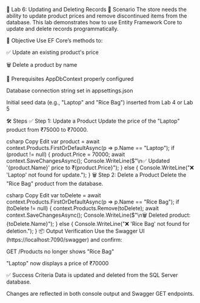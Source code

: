 ﻿🧪 Lab 6: Updating and Deleting Records
📘 Scenario
The store needs the ability to update product prices and remove discontinued items from the database. This lab demonstrates how to use Entity Framework Core to update and delete records programmatically.

🎯 Objective
Use EF Core’s methods to:

✅ Update an existing product's price

🗑️ Delete a product by name

🧱 Prerequisites
AppDbContext properly configured

Database connection string set in appsettings.json

Initial seed data (e.g., "Laptop" and "Rice Bag") inserted from Lab 4 or Lab 5

🛠️ Steps
✅ Step 1: Update a Product
Update the price of the "Laptop" product from ₹75000 to ₹70000.

csharp
Copy
Edit
var product = await context.Products.FirstOrDefaultAsync(p => p.Name == "Laptop");
if (product != null)
{
    product.Price = 70000;
    await context.SaveChangesAsync();
    Console.WriteLine($"\n✅ Updated '{product.Name}' price to ₹{product.Price}");
}
else
{
    Console.WriteLine("❌ 'Laptop' not found for update.");
}
🗑️ Step 2: Delete a Product
Delete the "Rice Bag" product from the database.

csharp
Copy
Edit
var toDelete = await context.Products.FirstOrDefaultAsync(p => p.Name == "Rice Bag");
if (toDelete != null)
{
    context.Products.Remove(toDelete);
    await context.SaveChangesAsync();
    Console.WriteLine($"\n🗑️ Deleted product: {toDelete.Name}");
}
else
{
    Console.WriteLine("❌ 'Rice Bag' not found for deletion.");
}
📦 Output Verification
Use the Swagger UI (https://localhost:7090/swagger) and confirm:

GET /Products no longer shows "Rice Bag"

"Laptop" now displays a price of ₹70000

✅ Success Criteria
Data is updated and deleted from the SQL Server database.

Changes are reflected in both console output and Swagger GET endpoints.